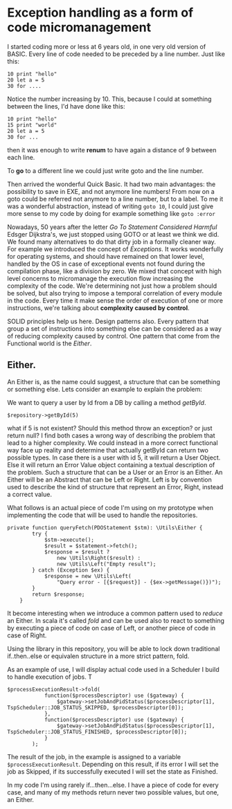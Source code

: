 # Exception handling as a form of code micromanagement


I started coding more or less at 6 years old, in one very old version of BASIC. Every line of code needed to be preceded by a line number.
Just like this:
```
10 print "hello"
20 let a = 5
30 for ....
```

Notice the number increasing by 10. This, because I could at something between the lines, I'd have done like this:
```
10 print "hello"
15 print "world"
20 let a = 5
30 for ...
```
then it was enough to write **renum** to have again a distance of 9 between each line. 

To **go** to a different line we could just write goto and the line number.

Then arrived the wonderful Quick Basic. It had two main advantages: the possibility to save in EXE, and not anymore line numbers! From now on a goto could be referred not anymore to a line number, but to a label. To me it was a wonderful abstraction, instead of writing ```goto 10```, I could just give more sense to my code by doing for example something like ```goto :error```

Nowadays, 50 years after the letter *Go To Statement Considered Harmful* Edsger Dijkstra's, we just stopped using GOTO or at least we think we did. We found many alternatives to do that dirty job in a formally cleaner way. For example we introduced the concept of *Exceptions*. It works wonderfully for operating systems, and should have remained on that lower level, handled by the OS in case of exceptional events not found during the compilation phase, like a division by zero. We mixed that concept with high level concerns to micromanage the execution flow increasing the complexity of the code. We're determining not just how a problem should be solved, but also trying to impose a temporal correlation of every module in the code. Every time it make sense the order of execution of one or more instructions, we're talking about **complexity caused by control**. 

SOLID principles help us here. Design patterns also. Every pattern that group a set of instructions into something else can be considered as a way of reducing complexity caused by control. One pattern that come from the Functional world is the *Either*.

## Either.

An Either is, as the name could suggest, a structure that can be something or something else. Lets consider an example to explain the problem:

We want to query a user by Id from a DB by calling a method *getById*.

```
$repository->getById(5)
```
what if 5 is not existent? Should this method throw an exception? or just return null? I find  both cases a wrong way of describing the problem that lead to a higher complexity. We could instead in a more correct functional way face up reality and determine that actually getById can return two possible types. In case there is a user with id 5, it will return a User Object. Else it will return an Error Value object containing a textual description of the problem.
Such a structure that can be a User or an Error is an Either. An Either will be an Abstract that can be Left or Right. Left is by convention used to describe the kind of structure that represent an Error, Right, instead a correct value.

What follows is an actual piece of code I'm using on my prototype when implementing the code that will be used to handle the repositories.
```
private function queryFetch(PDOStatement $stm): \Utils\Either {
        try {
            $stm->execute();
            $result = $statement->fetch();
            $response = $result ?                
                new \Utils\Right($result) :
                new \Utils\Left("Empty result");
        } catch (Exception $ex) {
            $response = new \Utils\Left(
                "Query error - [{$request}] - {$ex->getMessage()})");
        }
        return $response;
    }
``` 

It become interesting when we introduce a common pattern used to *reduce* an Either. In scala it's called *fold* and can be used also to react to something by executing a piece of code on case of Left, or another piece of code in case of Right.

Using the library in this repository, you will be able to lock down traditional if..then..else or equivalen structure in a more strict pattern, fold.

As an example of use, I will display actual code used in a Scheduler I build to handle execution of jobs. T
```
$processExecutionResult->fold(
            function($processDescriptor) use ($gateway) {
                $gateway->setJobAndPidStatus($processDescriptor[1], TspScheduler::JOB_STATUS_SKIPPED, $processDescriptor[0]);
            },
            function($processDescriptor) use ($gateway) {
                $gateway->setJobAndPidStatus($processDescriptor[1], TspScheduler::JOB_STATUS_FINISHED, $processDescriptor[0]);
            }
        );
```

The result of the job, in the example is assigned to a variable ```$processExecutionResult```. Depending on this result, if its error I will set the job as Skipped, if its successfully executed I will set the state as Finished.

In my code I'm using rarely if...then...else. I have a piece of code for every case, and many of my methods return never two possible values, but one, an Either.

